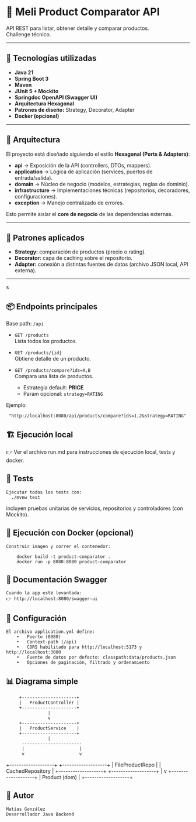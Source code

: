 # 🛒 Meli Product Comparator API

API REST para listar, obtener detalle y comparar productos.  
Challenge técnico.

---

## 🚀 Tecnologías utilizadas
- **Java 21**
- **Spring Boot 3**
- **Maven**
- **JUnit 5 + Mockito**
- **Springdoc OpenAPI (Swagger UI)**
- **Arquitectura Hexagonal**
- **Patrones de diseño:** Strategy, Decorator, Adapter
- **Docker (opcional)**

---

## 📂 Arquitectura
El proyecto está diseñado siguiendo el estilo **Hexagonal (Ports & Adapters)**:

- **api** → Exposición de la API (controllers, DTOs, mappers).
- **application** → Lógica de aplicación (services, puertos de entrada/salida).
- **domain** → Núcleo de negocio (modelos, estrategias, reglas de dominio).
- **infrastructure** → Implementaciones técnicas (repositorios, decoradores, configuraciones).
- **exception** → Manejo centralizado de errores.

Esto permite aislar el **core de negocio** de las dependencias externas.

---

## 🧩 Patrones aplicados
- **Strategy:** comparación de productos (precio o rating).
- **Decorator:** capa de caching sobre el repositorio.
- **Adapter:** conexión a distintas fuentes de datos (archivo JSON local, API externa).

---
s
## 📦 Endpoints principales
Base path: `/api`

- `GET /products`  
  Lista todos los productos.

- `GET /products/{id}`  
  Obtiene detalle de un producto.

- `GET /products/compare?ids=A,B`  
  Compara una lista de productos.
  - Estrategia default: **PRICE**
  - Param opcional: `strategy=RATING`

Ejemplo:

     "http://localhost:8080/api/products/compare?ids=1,2&strategy=RATING"

## 🏗️ Ejecución local

👉 Ver el archivo run.md para instrucciones de ejecución local, tests y docker.




## 🧪 Tests

    Ejecutar todos los tests con: 
      ./mvnw test

incluyen pruebas unitarias de servicios, repositorios y controladores (con Mockito).


## 🐳 Ejecución con Docker (opcional)

    Construir imagen y correr el contenedor:
    
        docker build -t product-comparator .
        docker run -p 8080:8080 product-comparator



## 📖 Documentación Swagger

    Cuando la app esté levantada:
    👉 http://localhost:8080/swagger-ui



## 📝 Configuración

    El archivo application.yml define:
        •	Puerto (8080)
        •	Context-path (/api)
        •	CORS habilitado para http://localhost:5173 y http://localhost:3000
        •	Fuente de datos por defecto: classpath:data/products.json
        •	Opciones de paginación, filtrado y ordenamiento


## 📊 Diagrama simple
         +---------------------+
         |   ProductController |
         +---------------------+
                    |
                    v
         +---------------------+
         |   ProductService    |
         +---------------------+
                    |
          -----------------------
          |                     |
          v                     v
+-------------------+   +-------------------+
| FileProductRepo   |   | CachedRepository  |
+-------------------+   +-------------------+
|
v
+-------------------+
|   Product (dom)   |
+-------------------+



## 👤 Autor

    Matías González
    Desarrollador Java Backend



